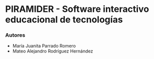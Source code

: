 # PIRAMIDER - Software interactivo educacional de tecnologías

### Autores

- María Juanita Parrado Romero
- Mateo Alejandro Rodríguez Hernández